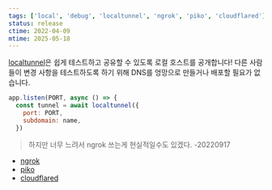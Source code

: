 ```yaml
---
tags: ['local', 'debug', 'localtunnel', 'ngrok', 'piko', 'cloudflared']
status: release
ctime: 2022-04-09
mtime: 2025-05-18
---
```


[localtunnel](https://github.com/localtunnel/localtunnel)은 쉽게 테스트하고 공유할 수 있도록 로컬 호스트를 공개합니다! 다른 사람들이 변경 사항을 테스트하도록 하기 위해 DNS를 엉망으로 만들거나 배포할 필요가 없습니다.

```js
app.listen(PORT, async () => {
  const tunnel = await localtunnel({
    port: PORT,
    subdomain: name,
  })
```

> 하지만 너무 느려서 ngrok 쓰는게 현실적일수도 있겠다. -20220917

- [ngrok](https://ngrok.com/)
- [piko](https://github.com/andydunstall/piko)
- [cloudflared](https://github.com/cloudflare/cloudflared)
